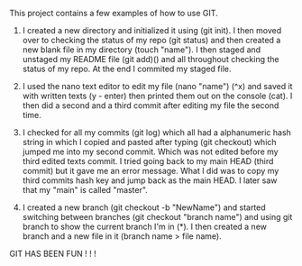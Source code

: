 This project contains a few examples of how to use GIT.

1. I created a new directory and initialized it using (git init). I then moved over to checking the status of my repo
(git status) and then created a new blank file in my directory (touch "name"). I then staged and unstaged my README 
file (git add)() and all throughout checking the status of my repo. At the end I commited my staged file.

2. I used the nano text editor to edit my file (nano "name") (^x) and saved it with written texts (y - enter) then printed 
them out on the console (cat). I then did a second and a third commit after editing my file the second time.

3. I checked for all my commits (git log) which all had a alphanumeric hash string in which I copied and pasted after typing
(git checkout) which jumped me into my second commit. Which was not edited before my third edited texts commit. I tried going
back to my main HEAD (third commit) but it gave me an error message. What I did was to copy my third commits hash key and 
jump back as the main HEAD. I later saw that my "main" is called "master".

4. I created a new branch (git checkout -b "NewName") and started switching between branches (git checkout "branch name") and using 
git branch to show the current branch I'm in (*). I then created a new branch and a new file in it (branch name > file name).





GIT    HAS		BEEN FUN	!	!	!
